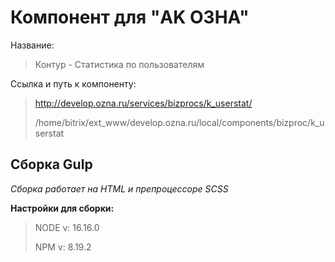 # Компонент для "AK ОЗНА"

Название:

> Контур - Статистика по пользователям

Ссылка и путь к компоненту: 

> http://develop.ozna.ru/services/bizprocs/k_userstat/
> 
> /home/bitrix/ext_www/develop.ozna.ru/local/components/bizproc/k_userstat


## Сборка Gulp 

*Сборка работает на HTML и препроцессоре SCSS*

**Настройки для сборки:**

> NODE v: 16.16.0
> 
> NPM v: 8.19.2


